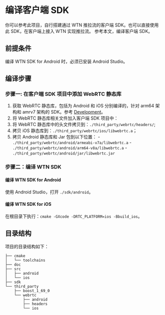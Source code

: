 # 编译客户端 SDK

你可以参考此项目，自行搭建通过 WTN 推拉流的客户端 SDK。也可以直接使用此 SDK，在客户端上接入 WTN 实现推拉流。
参考本文，编译客户端 SDK。

## 前提条件
编译 WTN SDK for Android 时，必须已安装 Android Studio。

## 编译步骤
### 步骤一: 在客户端 SDK 项目中添加 WebRTC 静态库
1. 获取 WebRTC 静态库，包括为 Android 和 iOS 分别编译的，针对 arm64 架构和 amrv7 架构的 SDK。参考 [Development](https://webrtc.github.io/webrtc-org/native-code/development/)。
2. 将 WebRTC 静态库相关文件加入客户端 SDK 项目中：
  1. 将 WebRTC 静态库中的头文件拷贝到：`./third_party/webrtc/headers/`;
  2. 拷贝 iOS 静态库到：`./third_party/webrtc/ios/libwebrtc.a`；
  3. 拷贝 Android 静态库和 Jar 包到以下位置：
    - `./third_party/webrtc/android/armeabi-v7a/libwebrtc.a`
    - `./third_party/webrtc/android/arm64-v8a/libwebrtc.a`
    - `./third_party/webrtc/android/jar/libwebrtc.jar`

### 步骤二：编译 WTN SDK
#### 编译 WTN SDK for Android
使用 Android Studio，打开 `./sdk/android`。

#### 编译 WTN SDK for iOS
在根目录下执行：`cmake -GXcode -DRTC_PLATFORM=ios -Bbuild_ios`。

## 目录结构
项目的目录结构如下：
```
├── cmake
│   └── toolchains
├── doc
├── src
│   ├── android
│   └── ios
├── sdk
└── third_party
    ├── boost_1_69_0
    └── webrtc
        ├── android
        ├── headers
        └── ios
```

